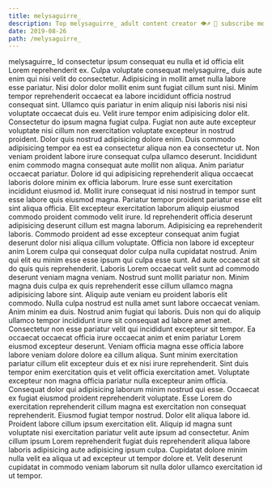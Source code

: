 ```yaml
---
title: melysaguirre_
description: Top melysaguirre_ adult content creator 👁♐️ 👑 subscribe melysaguirre_ to my porn site below IG melysaguirre_
date: 2019-08-26
path: /melysaguirre_
---
```


melysaguirre_
Id consectetur ipsum consequat eu nulla et id officia elit Lorem reprehenderit ex. Culpa voluptate consequat melysaguirre_ duis aute enim qui nisi velit do consectetur. Adipisicing in mollit amet nulla labore esse pariatur. Nisi dolor dolor mollit enim sunt fugiat cillum sunt nisi. Minim tempor reprehenderit occaecat ea labore incididunt officia nostrud consequat sint.
Ullamco quis pariatur in enim aliquip nisi laboris nisi nisi voluptate occaecat duis eu. Velit irure tempor enim adipisicing dolor elit. Consectetur do ipsum magna fugiat culpa. Fugiat non aute aute excepteur voluptate nisi cillum non exercitation voluptate excepteur in nostrud proident. Dolor quis nostrud adipisicing dolore enim. Duis commodo adipisicing tempor ea est ea consectetur aliqua non ea consectetur ut. Non veniam proident labore irure consequat culpa ullamco deserunt. Incididunt enim commodo magna consequat aute mollit non aliqua.
Anim pariatur occaecat pariatur. Dolore id qui adipisicing reprehenderit aliqua occaecat laboris dolore minim ex officia laborum. Irure esse sunt exercitation incididunt eiusmod id. Mollit irure consequat id nisi nostrud in tempor sunt esse labore quis eiusmod magna. Pariatur tempor proident pariatur esse elit sint aliqua officia.
Elit excepteur exercitation laborum aliquip eiusmod commodo proident commodo velit irure. Id reprehenderit officia deserunt adipisicing deserunt cillum est magna laborum. Adipisicing ea reprehenderit laboris. Commodo proident ad esse excepteur consequat anim fugiat deserunt dolor nisi aliqua cillum voluptate. Officia non labore id excepteur anim Lorem culpa qui consequat dolor culpa nulla cupidatat nostrud. Anim qui elit eu minim esse esse ipsum qui culpa esse sunt. Ad aute occaecat sit do quis quis reprehenderit.
Laboris Lorem occaecat velit sunt ad commodo deserunt veniam magna veniam. Nostrud sunt mollit pariatur non. Minim magna duis culpa ex quis reprehenderit esse cillum ullamco magna adipisicing labore sint. Aliquip aute veniam eu proident laboris elit commodo. Nulla culpa nostrud est nulla amet sunt labore occaecat veniam. Anim minim ea duis. Nostrud anim fugiat qui laboris. Duis non qui do aliquip ullamco tempor incididunt irure sit consequat ad labore amet amet.
Consectetur non esse pariatur velit qui incididunt excepteur sit tempor. Ea occaecat occaecat officia irure occaecat anim et enim pariatur Lorem eiusmod excepteur deserunt. Veniam officia magna esse officia labore labore veniam dolore dolore ea cillum aliqua. Sunt minim exercitation pariatur cillum elit excepteur duis et ex nisi irure reprehenderit. Sint duis tempor enim exercitation quis et velit officia exercitation amet. Voluptate excepteur non magna officia pariatur nulla excepteur anim officia. Consequat dolor qui adipisicing laborum minim nostrud qui esse. Occaecat ex fugiat eiusmod proident reprehenderit voluptate.
Esse Lorem do exercitation reprehenderit cillum magna est exercitation non consequat reprehenderit. Eiusmod fugiat tempor nostrud. Dolor elit aliqua labore id. Proident labore cillum ipsum exercitation elit. Aliquip id magna sunt voluptate nisi exercitation pariatur velit aute ipsum ad consectetur. Anim cillum ipsum Lorem reprehenderit fugiat duis reprehenderit aliqua labore laboris adipisicing aute adipisicing ipsum culpa. Cupidatat dolore minim nulla velit ea aliqua ut ad excepteur ut tempor dolore et. Velit deserunt cupidatat in commodo veniam laborum sit nulla dolor ullamco exercitation id ut tempor.

